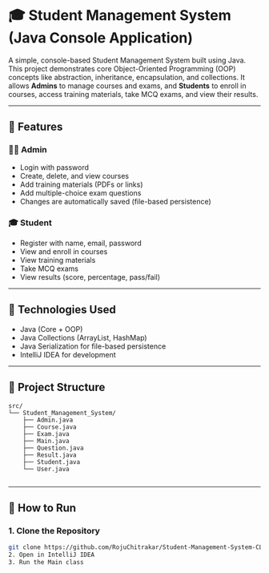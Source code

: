 
# 🎓 Student Management System (Java Console Application)

A simple, console-based Student Management System built using Java. This project demonstrates core Object-Oriented Programming (OOP) concepts like abstraction, inheritance, encapsulation, and collections. It allows **Admins** to manage courses and exams, and **Students** to enroll in courses, access training materials, take MCQ exams, and view their results.

---

## 📌 Features

### 👨‍🏫 Admin
- Login with password
- Create, delete, and view courses
- Add training materials (PDFs or links)
- Add multiple-choice exam questions
- Changes are automatically saved (file-based persistence)

### 🎓 Student
- Register with name, email, password
- View and enroll in courses
- View training materials
- Take MCQ exams
- View results (score, percentage, pass/fail)

---

## 🧱 Technologies Used

- Java (Core + OOP)
- Java Collections (ArrayList, HashMap)
- Java Serialization for file-based persistence
- IntelliJ IDEA for development

---

## 📁 Project Structure
```
src/
└── Student_Management_System/
    ├── Admin.java
    ├── Course.java
    ├── Exam.java
    ├── Main.java
    ├── Question.java
    ├── Result.java
    ├── Student.java
    └── User.java


```
---

## 🚀 How to Run

### 1. Clone the Repository
```bash
git clone https://github.com/RojuChitrakar/Student-Management-System-CLI-
2. Open in IntelliJ IDEA
3. Run the Main class



